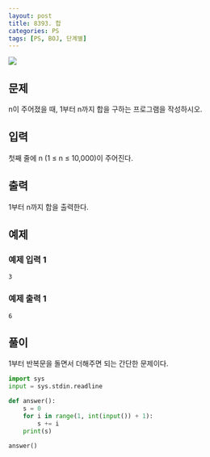 ```yaml
---
layout: post
title: 8393. 합
categories: PS
tags: [PS, BOJ, 단계별]
---
```


<img src="https://onlinejudgeimages.s3-ap-northeast-1.amazonaws.com/images/boj-og.png" />

## 문제

n이 주어졌을 때, 1부터 n까지 합을 구하는 프로그램을 작성하시오.

## 입력

첫째 줄에 n (1 ≤ n ≤ 10,000)이 주어진다.

## 출력

1부터 n까지 합을 출력한다.

## 예제

### 예제 입력 1

```
3
```

### 예제 출력 1

```
6
```

## 풀이

1부터 반복문을 돌면서 더해주면 되는 간단한 문제이다.

```python
import sys
input = sys.stdin.readline

def answer():
    s = 0
    for i in range(1, int(input()) + 1):
        s += i
    print(s)

answer()

```
